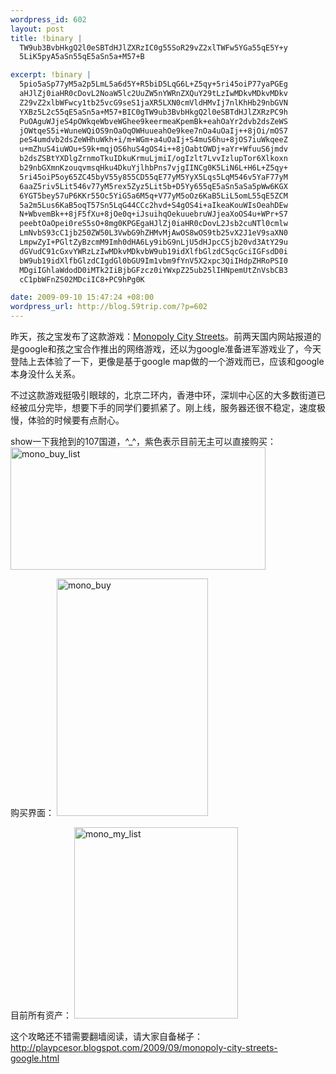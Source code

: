 ```yaml
--- 
wordpress_id: 602
layout: post
title: !binary |
  TW9ub3BvbHkgQ2l0eSBTdHJlZXRzIC0g55SoR29vZ2xlTWFw5YGa55qE5Y+y
  5LiK5pyA5aSn55qE5aSn5a+M57+B

excerpt: !binary |
  5pio5aSp77yM5a2p5LmL5a6d5Y+R5biD5LqG6L+Z5qy+5ri45oiP77yaPGEg
  aHJlZj0iaHR0cDovL2NoaW5lc2UuZW5nYWRnZXQuY29tLzIwMDkvMDkvMDkv
  Z29vZ2xlbWFwcy1tb25vcG9seS1jaXR5LXN0cmVldHMvIj7nlKhHb29nbGVN
  YXBz5L2c55qE5aSn5a+M57+BIC0gTW9ub3BvbHkgQ2l0eSBTdHJlZXRzPC9h
  PuOAguWJjeS4pOWkqeWbveWGhee9keermeaKpemBk+eahOaYr2dvb2dsZeWS
  jOWtqeS5i+WuneWQiOS9nOaOqOWHuueahOe9kee7nOa4uOaIj++8jOi/mOS7
  peS4umdvb2dsZeWHhuWkh+i/m+WGm+a4uOaIj+S4muS6hu+8jOS7iuWkqeeZ
  u+mZhuS4iuWOu+S9k+mqjOS6huS4gOS4i++8jOabtOWDj+aYr+WfuuS6jmdv
  b2dsZSBtYXDlgZrnmoTkuIDkuKrmuLjmiI/ogIzlt7LvvIzlupTor6Xlkoxn
  b29nbGXmnKzouqvmsqHku4DkuYjlhbPns7vjgIINCg0K5LiN6L+H6L+Z5qy+
  5ri45oiP5oy65ZC45byV55y855CD55qE77yM5YyX5Lqs5LqM546v5YaF77yM
  6aaZ5riv5Lit546v77yM5rex5Zyz5Lit5b+D5Yy655qE5aSn5aSa5pWw6KGX
  6YGT5bey57uP6KKr55Oc5YiG5a6M5q+V77yM5oOz6KaB5LiL5omL55qE5ZCM
  5a2m5Lus6KaB5oqT57Sn5LqG44CCc2hvd+S4gOS4i+aIkeaKouWIsOeahDEw
  N+WbvemBk++8jF5fXu+8jOe0q+iJsuihqOekuuebruWJjeaXoOS4u+WPr+S7
  peebtOaOpei0reS5sO+8mg0KPGEgaHJlZj0iaHR0cDovL2Jsb2cuNTl0cmlw
  LmNvbS93cC1jb250ZW50L3VwbG9hZHMvMjAwOS8wOS9tb25vX2J1eV9saXN0
  LmpwZyI+PGltZyBzcmM9Imh0dHA6Ly9ibG9nLjU5dHJpcC5jb20vd3AtY29u
  dGVudC91cGxvYWRzLzIwMDkvMDkvbW9ub19idXlfbGlzdC5qcGciIGFsdD0i
  bW9ub19idXlfbGlzdCIgdGl0bGU9Im1vbm9fYnV5X2xpc3QiIHdpZHRoPSI0
  MDgiIGhlaWdodD0iMTk2IiBjbGFzcz0iYWxpZ25ub25lIHNpemUtZnVsbCB3
  cC1pbWFnZS02MDciIC8+PC9hPg0K

date: 2009-09-10 15:47:24 +08:00
wordpress_url: http://blog.59trip.com/?p=602
---
```

昨天，孩之宝发布了这款游戏：<a href="http://www.monopolycitystreets.com/">Monopoly City Streets</a>。前两天国内网站报道的是google和孩之宝合作推出的网络游戏，还以为google准备进军游戏业了，今天登陆上去体验了一下，更像是基于google map做的一个游戏而已，应该和google本身没什么关系。

不过这款游戏挺吸引眼球的，北京二环内，香港中环，深圳中心区的大多数街道已经被瓜分完毕，想要下手的同学们要抓紧了。刚上线，服务器还很不稳定，速度极慢，体验的时候要有点耐心。

show一下我抢到的107国道，^_^，紫色表示目前无主可以直接购买：
<a href="http://pipablog.tk/wp-content/uploads/2009/09/mono_buy_list.jpg"><img src="http://pipablog.tk/wp-content/uploads/2009/09/mono_buy_list.jpg" alt="mono_buy_list" title="mono_buy_list" width="408" height="196" class="alignnone size-full wp-image-607" /></a>
<!--more-->
购买界面：
<a href="http://pipablog.tk/wp-content/uploads/2009/09/mono_buy.jpg"><img src="http://pipablog.tk/wp-content/uploads/2009/09/mono_buy.jpg" alt="mono_buy" title="mono_buy" width="242" height="380" class="alignnone size-full wp-image-606" /></a>

目前所有资产：
<a href="http://pipablog.tk/wp-content/uploads/2009/09/mono_my_list.jpg"><img src="http://pipablog.tk/wp-content/uploads/2009/09/mono_my_list.jpg" alt="mono_my_list" title="mono_my_list" width="262" height="306" class="alignnone size-full wp-image-605" /></a>

这个攻略还不错需要翻墙阅读，请大家自备梯子：
http://playpcesor.blogspot.com/2009/09/monopoly-city-streets-google.html
